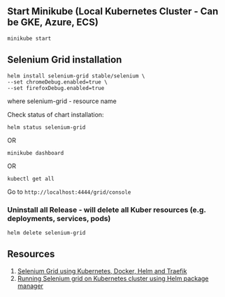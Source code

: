 ## Start Minikube (Local Kubernetes Cluster - Can be GKE, Azure, ECS)
```
minikube start
```

## Selenium Grid installation


```
helm install selenium-grid stable/selenium \
--set chromeDebug.enabled=true \
--set firefoxDebug.enabled=true
```
where selenium-grid - resource name

Check status of chart installation: 
```
helm status selenium-grid
```
OR
```
minikube dashboard
```
OR
```
kubectl get all
```

Go to `http://localhost:4444/grid/console`

### Uninstall all Release - will delete all Kuber resources (e.g. deployments, services, pods)
```
helm delete selenium-grid 
```

## Resources
1. [Selenium Grid using Kubernetes, Docker, Helm and Traefik](https://medium.com/expedia-group-tech/da-kube-selenium-grid-using-kubernetes-docker-helm-and-traefik-856b802d1d08)
2. [Running Selenium grid on Kubernetes cluster using Helm package manager](https://www.sayem.org/selenium-grid-kubernetes-helm/)


